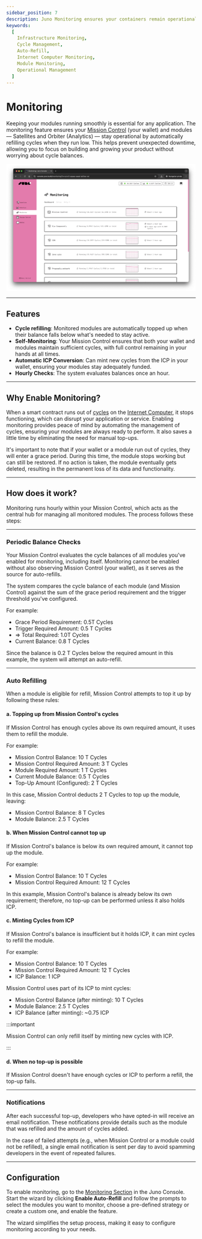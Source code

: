 ```yaml
---
sidebar_position: 7
description: Juno Monitoring ensures your containers remain operational by automatically managing cycle balances. Monitor your modules, configure thresholds, and enable auto-refill to prevent downtime effortlessly.
keywords:
  [
    Infrastructure Monitoring,
    Cycle Management,
    Auto-Refill,
    Internet Computer Monitoring,
    Module Monitoring,
    Operational Management
  ]
---
```


# Monitoring

Keeping your modules running smoothly is essential for any application. The monitoring feature ensures your [Mission Control] (your wallet) and modules — Satellites and Orbiter (Analytics) — stay operational by automatically refilling cycles when they run low. This helps prevent unexpected downtime, allowing you to focus on building and growing your product without worrying about cycle balances.

![A screenshot of the monitoring overview within Juno Console](../img/monitoring/monitoring-dashboard.webp)

---

## Features

- **Cycle refilling**: Monitored modules are automatically topped up when their balance falls below what's needed to stay active.
- **Self-Monitoring**: Your Mission Control ensures that both your wallet and modules maintain sufficient cycles, with full control remaining in your hands at all times.
- **Automatic ICP Conversion**: Can mint new cycles from the ICP in your wallet, ensuring your modules stay adequately funded.
- **Hourly Checks**: The system evaluates balances once an hour.

---

## Why Enable Monitoring?

When a smart contract runs out of [cycles] on the [Internet Computer](https://internetcomputer.org), it stops functioning, which can disrupt your application or service. Enabling monitoring provides peace of mind by automating the management of cycles, ensuring your modules are always ready to perform. It also saves a little time by eliminating the need for manual top-ups.

It's important to note that if your wallet or a module run out of cycles, they will enter a grace period. During this time, the module stops working but can still be restored. If no action is taken, the module eventually gets deleted, resulting in the permanent loss of its data and functionality.

---

## How does it work?

Monitoring runs hourly within your Mission Control, which acts as the central hub for managing all monitored modules. The process follows these steps:

---

### Periodic Balance Checks

Your Mission Control evaluates the cycle balances of all modules you've enabled for monitoring, including itself. Monitoring cannot be enabled without also observing Mission Control (your wallet), as it serves as the source for auto-refills.

The system compares the cycle balance of each module (and Mission Control) against the sum of the grace period requirement and the trigger threshold you've configured.

For example:

- Grace Period Requirement: 0.5T Cycles
- Trigger Required Amount: 0.5 T Cycles
- => Total Required: 1.0T Cycles
- Current Balance: 0.8 T Cycles

Since the balance is 0.2 T Cycles below the required amount in this example, the system will attempt an auto-refill.

---

### Auto Refilling

When a module is eligible for refill, Mission Control attempts to top it up by following these rules:

#### a. Topping up from Mission Control's cycles

If Mission Control has enough cycles above its own required amount, it uses them to refill the module.

For example:

- Mission Control Balance: 10 T Cycles
- Mission Control Required Amount: 3 T Cycles
- Module Required Amount: 1 T Cycles
- Current Module Balance: 0.5 T Cycles
- Top-Up Amount (Configured): 2 T Cycles

In this case, Mission Control deducts 2 T Cycles to top up the module, leaving:

- Mission Control Balance: 8 T Cycles
- Module Balance: 2.5 T Cycles

#### b. When Mission Control cannot top up

If Mission Control's balance is below its own required amount, it cannot top up the module.

For example:

- Mission Control Balance: 10 T Cycles
- Mission Control Required Amount: 12 T Cycles

In this example, Mission Control's balance is already below its own requirement; therefore, no top-up can be performed unless it also holds ICP.

#### c. Minting Cycles from ICP

If Mission Control's balance is insufficient but it holds ICP, it can mint cycles to refill the module.

For example:

- Mission Control Balance: 10 T Cycles
- Mission Control Required Amount: 12 T Cycles
- ICP Balance: 1 ICP

Mission Control uses part of its ICP to mint cycles:

- Mission Control Balance (after minting): 10 T Cycles
- Module Balance: 2.5 T Cycles
- ICP Balance (after minting): ~0.75 ICP

:::important

Mission Control can only refill itself by minting new cycles with ICP.

:::

#### d. When no top-up is possible

If Mission Control doesn't have enough cycles or ICP to perform a refill, the top-up fails.

---

### Notifications

After each successful top-up, developers who have opted-in will receive an email notification. These notifications provide details such as the module that was refilled and the amount of cycles added.

In the case of failed attempts (e.g., when Mission Control or a module could not be refilled), a single email notification is sent per day to avoid spamming developers in the event of repeated failures.

---

## Configuration

To enable monitoring, go to the [Monitoring Section](https://console.juno.build/monitoring) in the Juno Console. Start the wizard by clicking **Enable Auto-Refill** and follow the prompts to select the modules you want to monitor, choose a pre-defined strategy or create a custom one, and enable the feature.

The wizard simplifies the setup process, making it easy to configure monitoring according to your needs.

[Analytics]: ../build/analytics/index.md
[Satellites]: ../terminology.md#satellite
[Mission Control]: ../terminology.md#mission-control
[cycles]: ../terminology.md#cycles
[console]: ../terminology.md#console
